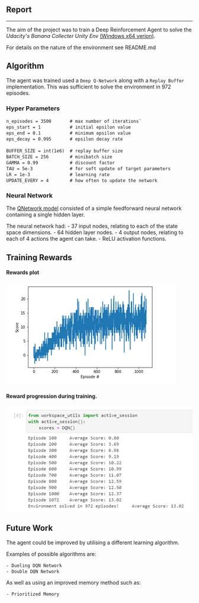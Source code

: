 ## Report
---
The aim of the project was to train a Deep Reinforcement Agent to solve the *_Udacity's Banana Collecter Unity Env_* [(Windows x64 verion)](https://s3-us-west-1.amazonaws.com/udacity-drlnd/P1/Banana/Banana_Windows_x86_64.zip). 

For details on the nature of the environment see README.md

## Algorithm

The agent was trained used a `Deep Q-Network` along with a `Replay Buffer` implementation. This was sufficient to solve the environment in 972 episodes. 

### Hyper Parameters  

```
n_episodes = 3500       # max number of iterations`
eps_start = 1           # initial epsilon value
eps_end = 0.1           # minimum epsilon value
eps_decay = 0.995       # epsilon decay rate 

BUFFER_SIZE = int(1e6)  # replay buffer size
BATCH_SIZE = 256        # minibatch size
GAMMA = 0.99            # discount factor
TAU = 5e-3              # for soft update of target parameters
LR = 1e-3               # learning rate
UPDATE_EVERY = 4        # how often to update the network
```

### Neural Network
The [QNetwork model](https://github.com/diarmaidfinnerty/DRF_Navigation/blob/main/model.py) consisted of a simple feedforward neural network containing a single hidden layer. 

The neural network had:
    - 37 input nodes, relating to each of the state space dimensions.
    - 64 hidden layer nodes.
    - 4 output nodes, relating to each of 4 actions the agent can take. 
    - ReLU activation functions. 

## Training Rewards

#### Rewards plot
![Plot of Rewards](TrainingRewardsPlot.png)
#### Reward progression during training. 
![Training Rewards By Episode](TrainingRewards.png)


## Future Work
The agent could be improved by utilising a different learning algorithm. 

Examples of possible algorithms are:

    - Dueling DQN Network
    - Double DQN Network
    
As well as using an improved memory method such as:

    - Prioritized Memory

